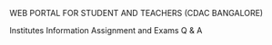 WEB PORTAL FOR STUDENT AND TEACHERS (CDAC BANGALORE)

Institutes Information
Assignment and Exams
Q & A
